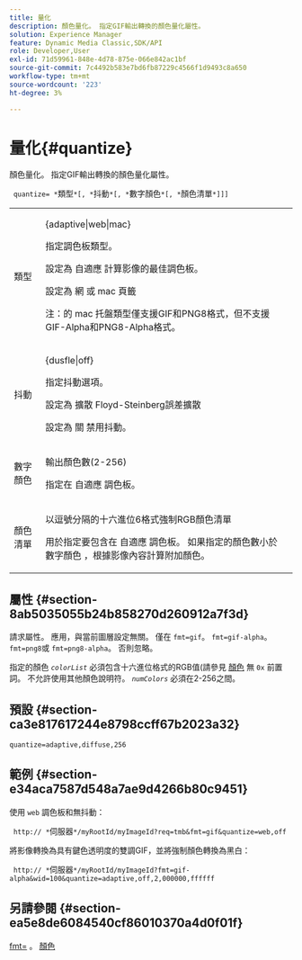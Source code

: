 ```yaml
---
title: 量化
description: 顏色量化。 指定GIF輸出轉換的顏色量化屬性。
solution: Experience Manager
feature: Dynamic Media Classic,SDK/API
role: Developer,User
exl-id: 71d59961-848e-4d78-875e-066e842ac1bf
source-git-commit: 7c4492b583e7bd6fb87229c4566f1d9493c8a650
workflow-type: tm+mt
source-wordcount: '223'
ht-degree: 3%

---
```


# 量化{#quantize}

顏色量化。 指定GIF輸出轉換的顏色量化屬性。

` quantize= *`類型`*[, *`抖動`*[, *`數字顏色`*[, *`顏色清單`*]]]`

<table id="table_A669A9058C8043A5BAE80B03A13B015B"> 
 <tbody> 
  <tr> 
   <td colname="col1"> <p> <span class="codeph"> <span class="varname"> 類型 </span> </span> </p> </td> 
   <td colname="col2"> <p> <span class="codeph"> {adaptive|web|mac} </span> </p> <p>指定調色板類型。 </p> <p>設定為 <span class="codeph"> 自適應 </span> 計算影像的最佳調色板。 </p> <p>設定為 <span class="codeph"> 網 </span> 或 <span class="codeph"> mac </span> 頁籤 </p> <p> <p>注：的 <span class="codeph"> mac </span> 托盤類型僅支援GIF和PNG8格式，但不支援GIF-Alpha和PNG8-Alpha格式。 </p> </p> </td> 
  </tr> 
  <tr> 
   <td colname="col1"> <p> <span class="codeph"> <span class="varname"> 抖動 </span> </span> </p> </td> 
   <td colname="col2"> <p> <span class="codeph"> {dusfle|off} </span> </p> <p>指定抖動選項。 </p> <p>設定為 <span class="codeph"> 擴散 </span> Floyd-Steinberg誤差擴散 </p> <p>設定為 <span class="codeph"> 關 </span> 禁用抖動。 </p> </td> 
  </tr> 
  <tr> 
   <td colname="col1"> <p> <span class="codeph"> <span class="varname"> 數字顏色 </span> </span> </p> </td> 
   <td colname="col2"> <p>輸出顏色數(2-256) </p> <p>指定在 <span class="codeph"> 自適應 </span> 調色板。 </p> </td> 
  </tr> 
  <tr> 
   <td colname="col1"> <p> <span class="codeph"> <span class="varname"> 顏色清單 </span> </span> </p> </td> 
   <td colname="col2"> <p>以逗號分隔的十六進位6格式強制RGB顏色清單 </p> <p>用於指定要包含在 <span class="codeph"> 自適應 </span> 調色板。 如果指定的顏色數小於 <span class="codeph"> <span class="varname"> 數字顏色 </span> </span>，根據影像內容計算附加顏色。 </p> </td> 
  </tr> 
 </tbody> 
</table>

## 屬性 {#section-8ab5035055b24b858270d260912a7f3d}

請求屬性。 應用，與當前圖層設定無關。 僅在 `fmt=gif`。 `fmt=gif-alpha`。 `fmt=png8`或 `fmt=png8-alpha`。 否則忽略。

指定的顏色 *`colorList`* 必須包含十六進位格式的RGB值(請參見 [顏色](/help/aem-is-ir-api/is-api/http-ref/image-serving-api-ref/c-http-protocol-reference/c-command-reference/r-color-commandref.md) 無 `0x` 前置詞。 不允許使用其他顏色說明符。 *`numColors`* 必須在2-256之間。

## 預設 {#section-ca3e817617244e8798ccff67b2023a32}

`quantize=adaptive,diffuse,256`

## 範例 {#section-e34aca7587d548a7ae9d4266b80c9451}

使用 `web` 調色板和無抖動：

` http:// *`伺服器`*/myRootId/myImageId?req=tmb&fmt=gif&quantize=web,off`

將影像轉換為具有鍵色透明度的雙調GIF，並將強制顏色轉換為黑白：

` http:// *`伺服器`*/myRootId/myImageId?fmt=gif-alpha&wid=100&quantize=adaptive,off,2,000000,ffffff`

## 另請參閱 {#section-ea5e8de6084540cf86010370a4d0f01f}

[fmt=](../../../../../is-api/http-ref/image-serving-api-ref/c-http-protocol-reference/c-command-reference/r-is-http-fmt.md#reference-cdf10043423b45ba9fe15157fb3ae37a) 。 [顏色](/help/aem-is-ir-api/is-api/http-ref/image-serving-api-ref/c-http-protocol-reference/c-data-types/r-is-http-color.md)

